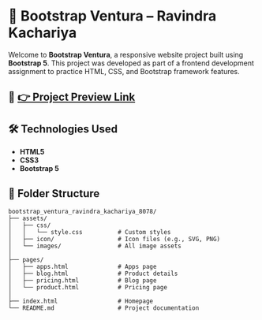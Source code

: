 # 🚀 Bootstrap Ventura – Ravindra Kachariya

Welcome to **Bootstrap Ventura**, a responsive website project built using **Bootstrap 5**. This project was developed as part of a frontend development assignment to practice HTML, CSS, and Bootstrap framework features.

## 🔗 [👉 Project Preview Link](https://bootstrap-ventura-ravindra-kachariy.vercel.app/)

## 🛠️ Technologies Used

- **HTML5**  
- **CSS3**  
- **Bootstrap 5**

## 📁 Folder Structure

```plaintext
bootstrap_ventura_ravindra_kachariya_8078/
├── assets/
│   ├── css/
│   │   └── style.css          # Custom styles
│   ├── icon/                  # Icon files (e.g., SVG, PNG)
│   └── images/                # All image assets
│
├── pages/
│   ├── apps.html              # Apps page
│   ├── blog.html              # Product details
│   ├── pricing.html           # Blog page
│   └── product.html           # Pricing page
│
├── index.html                 # Homepage
└── README.md                  # Project documentation
